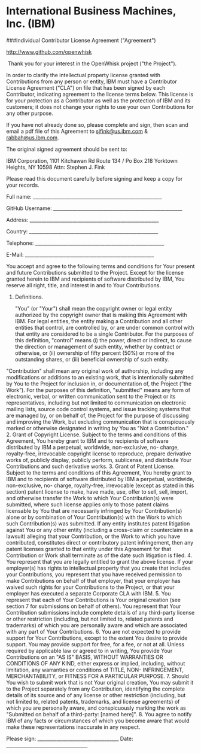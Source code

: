 # International Business Machines, Inc. (IBM)
###Individual Contributor License Agreement ("Agreement")

http://www.github.com/openwhisk

 Thank you for your interest in the OpenWhisk project ("the Project").

In order to clarify the intellectual property license granted with Contributions from any person or entity, IBM must have a Contributor License Agreement ("CLA") on file that has been signed by each Contributor, indicating agreement to the license terms below. This license is for your protection as a Contributor as well as the protection of IBM and its customers; it does not change your rights to use your own Contributions for any other purpose.

If you have not already done so, please complete and sign, then scan and email a pdf file of this Agreement to sjfink@us.ibm.com & rabbah@us.ibm.com.

The original signed agreement should be sent to:

IBM Corporation, 1101 Kitchawan Rd Route 134 / Po Box 218 Yorktown Heights, NY 10598 Attn: Stephen J. Fink

Please read this document carefully before signing and
keep a copy for your records.

  Full name: ______________________________________________________

  GitHub Username: ______________________________________________________

  Address: ______________________________________________________

  Country:   ______________________________________________________

  Telephone: ______________________________________________________

  E-Mail:    ______________________________________________________

You accept and agree to the following terms and conditions for Your present and future Contributions submitted to the Project. Except for the license granted herein to IBM and recipients of software distributed by IBM, You reserve all right, title, and interest in and to Your Contributions.

1. Definitions.

	"You" (or "Your") shall mean the copyright owner or legal entity authorized by the copyright owner that is making this Agreement with IBM. For legal entities, the entity making a Contribution and all other entities that control, are controlled by, or are under common control with that entity are considered to be a single Contributor. For the purposes of this definition, "control" means (i) the power, direct or indirect, to cause the direction or management of such entity, whether by contract or otherwise, or (ii) ownership of fifty percent (50%) or more of the outstanding shares, or (iii) beneficial ownership of such entity.

  "Contribution" shall mean any original work of authorship, including any modifications or additions to an existing work, that is intentionally submitted by You to the Project for inclusion in, or documentation of, the Project (”the Work”). For the purposes of this definition, "submitted" means any form of electronic, verbal, or written communication sent to the Project or its representatives, including but not limited to communication on electronic mailing lists, source code control systems, and issue tracking systems that are managed by, or on behalf of, the Project for the purpose of discussing and improving the Work, but excluding communication that is conspicuously marked or otherwise designated in writing by You as "Not a Contribution."
2. Grant of Copyright License. Subject to the terms and conditions of this Agreement, You hereby grant to IBM and to recipients of software distributed by IBM a perpetual, worldwide, non-exclusive, no- charge, royalty-free, irrevocable copyright
license to reproduce, prepare derivative works of, publicly display, publicly perform, sublicense, and distribute Your Contributions and such derivative works. 
3. Grant of Patent License. Subject to the terms and conditions of this Agreement, You hereby grant to IBM and to recipients of software distributed by IBM a perpetual, worldwide, non-exclusive, no- charge, royalty-free, irrevocable (except as stated in this section) patent license to make, have made, use, offer to sell, sell, import, and otherwise transfer the Work to which Your Contribution(s) were submitted, where such license applies only to those patent claims licensable by You that are necessarily infringed by Your Contribution(s) alone or by combination of Your Contribution(s) with the Work to which such Contribution(s) was submitted. If any entity institutes patent litigation against You or any other entity (including a cross-claim or counterclaim in a lawsuit) alleging that your Contribution, or the Work to which you have contributed, constitutes direct or contributory patent infringement, then any patent licenses granted to that entity under this Agreement for that Contribution or Work shall terminate as of the date such litigation is filed. 
4. You represent that you are legally entitled to grant the above license. If your employer(s) has rights to intellectual property that you create that includes your Contributions, you represent that you have received permission to make Contributions on behalf of that employer, that your employer has waived such rights for your Contributions to the Project, or that your employer has executed a separate Corporate CLA with IBM. 
5. You represent that each of Your Contributions is Your original creation (see section 7 for submissions on behalf of others). You 
represent that Your Contribution submissions include complete details of any third-party license or other restriction (including, but not limited to, related patents and trademarks) of which you are personally aware and which are associated with any part of Your Contributions.
6. You are not expected to provide support for Your Contributions, except to the extent You desire to provide support. You may provide support for free, for a fee, or not at all. Unless required by applicable law or agreed to in writing, You provide Your Contributions on an "AS IS" BASIS, WITHOUT WARRANTIES OR CONDITIONS OF ANY KIND, either express or implied, including, without limitation, any warranties or conditions of TITLE, NON- INFRINGEMENT, MERCHANTABILITY, or FITNESS FOR A PARTICULAR PURPOSE. 
7. Should You wish to submit work that is not Your original creation, You may submit it to the Project separately from any Contribution, identifying the complete details of its source and of any license or other restriction (including, but not limited to, related patents, trademarks, and license agreements) of which you are personally aware, and conspicuously marking the work as "Submitted on behalf of a third-party: [named here]". 
8. You agree to notify IBM of any facts or circumstances of which you become aware that would make these representations inaccurate in any respect.

Please sign: __________________________________ Date: __________________________________
